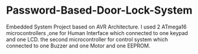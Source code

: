 # Password-Based-Door-Lock-System
Embedded System Project based on AVR Architecture. I used 2 ATmega16 microcontrollers ,one for Human Interface which connected to one keypad and one LCD. the second microcontroller for control system which connected to one Buzzer and one Motor and one EEPROM. 
